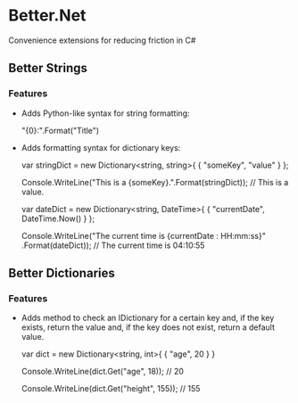 Better.Net
=================

Convenience extensions for reducing friction in C#

## Better Strings

### Features

* Adds Python-like syntax for string formatting:

    "{0}:".Format("Title")

* Adds formatting syntax for dictionary keys:

    var stringDict = new Dictionary<string, string>{
      { "someKey", "value" }
    };

    Console.WriteLine("This is a {someKey}.".Format(stringDict));
    // This is a value.

    var dateDict = new Dictionary<string, DateTime>{
      { "currentDate", DateTime.Now() }
    };

    Console.WriteLine("The current time is {currentDate : HH:mm:ss}"
        .Format(dateDict));
    // The current time is 04:10:55


## Better Dictionaries

### Features

  * Adds method to check an IDictionary for a certain key and, if the key
    exists, return the value and, if the key does not exist, return a default
    value.

    var dict = new Dictionary<string, int>{
      { "age", 20 }
    }

    Console.WriteLine(dict.Get("age", 18));
    // 20

    Console.WriteLine(dict.Get("height", 155));
    // 155
